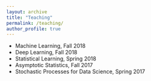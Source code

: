 ```yaml
---
layout: archive
title: "Teaching"
permalink: /teaching/
author_profile: true
---
```


- Machine Learning, Fall 2018
- Deep Learning, Fall 2018
- Statistical Learning, Spring 2018
- Asymptotic Statistics, Fall 2017
- Stochastic Processes for Data Science, Spring 2017
